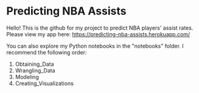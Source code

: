 # Predicting NBA Assists

Hello! This is the github for my project to predict NBA players' assist rates. Please view my app here: https://predicting-nba-assists.herokuapp.com/

You can also explore my Python notebooks in the "notebooks" folder. I recommend the following order:
1. Obtaining_Data
2. Wrangling_Data
3. Modeling
4. Creating_Visualizations
